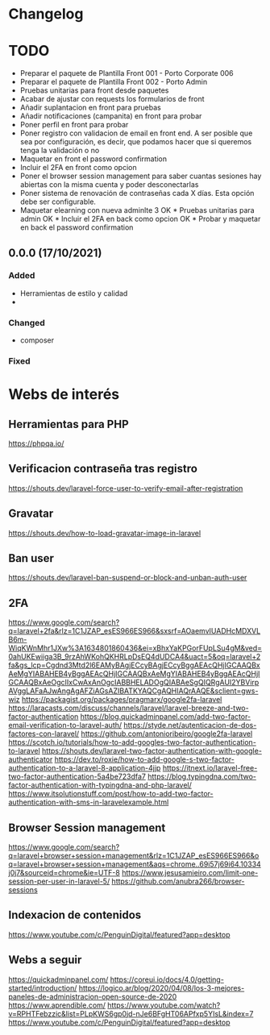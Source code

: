 # Changelog

# TODO
* Preparar el paquete de Plantilla Front 001 - Porto Corporate 006
* Preparar el paquete de Plantilla Front 002 - Porto Admin
* Pruebas unitarias para front desde paquetes
* Acabar de ajustar con requests los formularios de front
* Añadir suplantacion en front para pruebas
* Añadir notificaciones (campanita) en front para probar
* Poner perfil en front para probar
* Poner registro con validacion de email en front end. A ser posible que sea por configuración, es decir, que podamos hacer que si queremos tenga la validación o no
* Maquetar en front el password confirmation
* Incluir el 2FA en front como opcion
* Poner el browser session management para saber cuantas sesiones hay abiertas con la misma cuenta y poder desconectarlas
* Poner sistema de renovación de contraseñas cada X días. Esta opción debe ser configurable.
* Maquetar elearning con nueva adminlte 3
OK * Pruebas unitarias para admin
OK * Incluir el 2FA en back como opcion
OK * Probar y maquetar en back el password confirmation

## 0.0.0 (17/10/2021)
### Added
* Herramientas de estilo y calidad
* 
### Changed
* composer

### Fixed


# Webs de interés

## Herramientas para PHP
https://phpqa.io/

## Verificacion contraseña tras registro
https://shouts.dev/laravel-force-user-to-verify-email-after-registration

## Gravatar
https://shouts.dev/how-to-load-gravatar-image-in-laravel

## Ban user
https://shouts.dev/laravel-ban-suspend-or-block-and-unban-auth-user

## 2FA
https://www.google.com/search?q=laravel+2fa&rlz=1C1JZAP_esES966ES966&sxsrf=AOaemvIUADHcMDXVLB6m-WiqKWnMhr1JXw%3A1634801860436&ei=xBhxYaKPGorFUpLSu4gM&ved=0ahUKEwiiga3B_9rzAhWKohQKHRLpDsEQ4dUDCA4&uact=5&oq=laravel+2fa&gs_lcp=Cgdnd3Mtd2l6EAMyBAgjECcyBAgjECcyBggAEAcQHjIGCAAQBxAeMgYIABAHEB4yBggAEAcQHjIGCAAQBxAeMgYIABAHEB4yBggAEAcQHjIGCAAQBxAeOgcIIxCwAxAnOgcIABBHELADOgQIABAeSgQIQRgAUI2YBVirpAVggLAFaAJwAngAgAFZiAGsAZIBATKYAQCgAQHIAQrAAQE&sclient=gws-wiz
https://packagist.org/packages/pragmarx/google2fa-laravel
https://laracasts.com/discuss/channels/laravel/laravel-breeze-and-two-factor-authentication
https://blog.quickadminpanel.com/add-two-factor-email-verification-to-laravel-auth/
https://styde.net/autenticacion-de-dos-factores-con-laravel/
https://github.com/antonioribeiro/google2fa-laravel
https://scotch.io/tutorials/how-to-add-googles-two-factor-authentication-to-laravel
https://shouts.dev/laravel-two-factor-authentication-with-google-authenticator
https://dev.to/roxie/how-to-add-google-s-two-factor-authentication-to-a-laravel-8-application-4jjp
https://itnext.io/laravel-free-two-factor-authentication-5a4be723dfa7
https://blog.typingdna.com/two-factor-authentication-with-typingdna-and-php-laravel/
https://www.itsolutionstuff.com/post/how-to-add-two-factor-authentication-with-sms-in-laravelexample.html


## Browser Session management
https://www.google.com/search?q=laravel+browser+session+management&rlz=1C1JZAP_esES966ES966&oq=laravel+browser+session+management&aqs=chrome..69i57j69i64.10334j0j7&sourceid=chrome&ie=UTF-8
https://www.jesusamieiro.com/limit-one-session-per-user-in-laravel-5/
https://github.com/anubra266/browser-sessions

## Indexacion de contenidos
https://www.youtube.com/c/PenguinDigital/featured?app=desktop


## Webs a seguir
https://quickadminpanel.com/
https://coreui.io/docs/4.0/getting-started/introduction/
https://logico.ar/blog/2020/04/08/los-3-mejores-paneles-de-administracion-open-source-de-2020
https://www.aprendible.com/
https://www.youtube.com/watch?v=RPHTFebzzic&list=PLpKWS6gp0jd-nJe6BFgHT06APfxp5YIsL&index=7
https://www.youtube.com/c/PenguinDigital/featured?app=desktop

